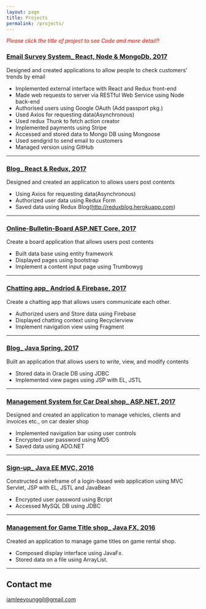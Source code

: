 ```yaml
---
layout: page
title: Projects
permalink: /projects/
---
```

<span style="color:red">*Please click the title of project to see Code and more detail!!*</span>

### [Email Survey System_ React, Node & MongoDb, 2017 ](https://github.com/YounggilLee/Email_Survey_System) 
Designed and created applications to allow people to check customers’ trends by email 
*	Implemented external interface with React and Redux front-end
*	Made web requests to server via RESTful Web Service using Node back-end
*	Authorised users using Google OAuth (Add passport pkg.)
*	Used Axios for requesting data(Asynchronous)
*	Used redux Thunk to fetch action creator 
*	Implemented payments using Stripe
*	Accessed and stored data to Mongo DB using Mongoose
*	Used sendgrid to send email to customers
*   Managed version using GitHub

***

### [Blog_ React & Redux, 2017 ](https://github.com/YounggilLee/Redux_Blog) 
Designed and created an application to allows users post contents 
* Using Axios for requesting data(Asynchronous)
* Authorized user data using Redux Form
* Saved data using Redux Blog(http://reduxblog.herokuapp.com)

***

### [Online-Bulletin-Board ASP.NET Core, 2017](https://github.com/YounggilLee/Online-Bulletin-Board) 
Create a board application that allows users post contents
* Built data base using entity framework
* Displayed pages using bootstrap
* Implement a content input page using Trumbowyg

***

### [Chatting app_ Andriod & Firebase, 2017](https://github.com/YounggilLee/OmegaA/wiki) 
Create a chatting app that allows users communicate each other.
* Authorized users and Store data using Firebase
* Displayed chatting context using Recyclerview
* Implement navigation view using Fragment

***

### [Blog_ Java Spring, 2017](https://github.com/YounggilLee/OmegaS/wiki)
Built an application that allows users to write, view, and modify contents
* Stored data in Oracle DB using JDBC
* Implemented view pages using JSP with EL, JSTL

***

### [Management System for Car Deal shop_ ASP.NET, 2017](https://github.com/YounggilLee/OmegaC/wiki)
Designed and created an application to manage vehicles, clients and invoices etc., on car dealer shop
* Implemented navigation bar using user controls
* Encrypted user password using MD5
* Saved data using ADO.NET

***

### [Sign-up_ Java EE MVC, 2016](https://github.com/YounggilLee/Signup_Application/wiki)
Constructed a wireframe of a login-based web application using MVC Servlet, JSP with EL, JSTL and JavaBean
* Encrypted user password using Bcript
* Accessed MySQL DB using JDBC

***

### [Management for Game Title shop_ Java FX, 2016](https://github.com/YounggilLee/OmegaF/wiki)
Created an application to manage game titles on game rental shop.
* Composed display interface using JavaFx.
* Stored data on a file using ArrayList.


***


## Contact me

[iamleeyounggil@gmail.com](mailto:iamleeyounggil@gmail.com)
